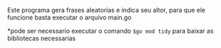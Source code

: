Este programa gera frases aleatorias e indica seu altor, para que ele funcione basta executar o arquivo main.go

*pode ser necessario executar o comando `$go mod tidy` para baixar as bibliotecas necessarias
